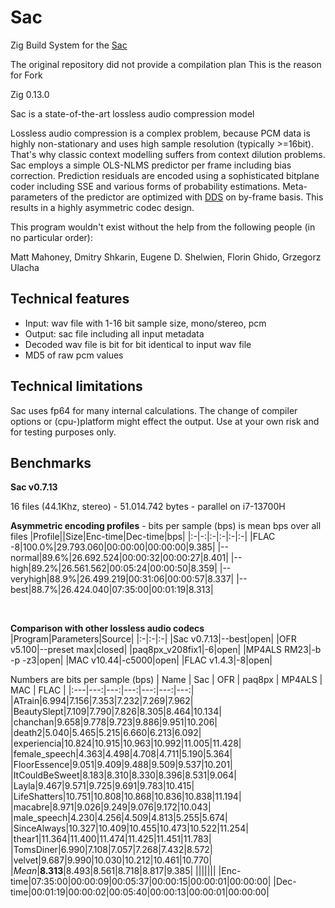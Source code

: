 # Sac

Zig Build System for the [Sac](https://github.com/slmdev/sac)

The original repository did not provide a compilation plan This is the reason for Fork

Zig 0.13.0

Sac is a state-of-the-art lossless audio compression model

Lossless audio compression is a complex problem, because PCM data is highly non-stationary and uses high sample resolution (typically >=16bit). That's why classic context modelling suffers from context dilution problems. Sac employs a simple OLS-NLMS predictor per frame including bias correction. Prediction residuals are encoded using a sophisticated bitplane coder including SSE and various forms of probability estimations. Meta-parameters of the predictor are optimized with [DDS](https://agupubs.onlinelibrary.wiley.com/doi/10.1029/2005WR004723) on by-frame basis. This results in a highly asymmetric codec design. 

This program wouldn't exist without the help from the following people (in no particular order):

Matt Mahoney, Dmitry Shkarin, Eugene D. Shelwien, Florin Ghido, Grzegorz Ulacha

## Technical features
* Input: wav file with 1-16 bit sample size, mono/stereo, pcm
* Output: sac file including all input metadata
* Decoded wav file is bit for bit identical to input wav file
* MD5 of raw pcm values

## Technical limitations
Sac uses fp64 for many internal calculations. The change of compiler options or (cpu-)platform might effect the output. Use at your own risk and for testing purposes only.
 
## Benchmarks
**Sac v0.7.13**

16 files (44.1Khz, stereo) - 51.014.742 bytes - parallel on i7-13700H

**Asymmetric encoding profiles** - bits per sample (bps) is mean bps over all files
|Profile||Size|Enc-time|Dec-time|bps|
|:-|-:|:-|:-|:-|:-|
|FLAC -8|100.0%|29.793.060|00:00:00|00:00:00|9.385|
|--normal|89.6%|26.692.524|00:00:32|00:00:27|8.401|
|--high|89.2%|26.561.562|00:05:24|00:00:50|8.359|
|--veryhigh|88.9%|26.499.219|00:31:06|00:00:57|8.337|
|--best|88.7%|26.424.040|07:35:00|00:01:19|8.313|

&nbsp;

**Comparison with other lossless audio codecs**
|Program|Parameters|Source|
|:-|:-|:-|
|Sac v0.7.13|--best|open|
|OFR v5.100|--preset max|closed|
|paq8px_v208fix1|-6|open|
|MP4ALS RM23|-b -p -z3|open|
|MAC v10.44|-c5000|open|
|FLAC v1.4.3|-8|open|

Numbers are bits per sample (bps)
| Name  | Sac | OFR | paq8px | MP4ALS | MAC | FLAC |
|:---|---:|---:|---:|---:|---:|---:|
|ATrain|6.994|7.156|7.353|7.232|7.269|7.962|
|BeautySlept|7.109|7.790|7.826|8.305|8.464|10.134|
|chanchan|9.658|9.778|9.723|9.886|9.951|10.206|
|death2|5.040|5.465|5.215|6.660|6.213|6.092|
|experiencia|10.824|10.915|10.963|10.992|11.005|11.428|
|female_speech|4.363|4.498|4.708|4.711|5.190|5.364|
|FloorEssence|9.051|9.409|9.488|9.509|9.537|10.201|
|ItCouldBeSweet|8.183|8.310|8.330|8.396|8.531|9.064|
|Layla|9.467|9.571|9.725|9.691|9.783|10.415|
|LifeShatters|10.751|10.808|10.868|10.836|10.838|11.194|
|macabre|8.971|9.026|9.249|9.076|9.172|10.043|
|male_speech|4.230|4.256|4.509|4.813|5.255|5.674|
|SinceAlways|10.327|10.409|10.455|10.473|10.522|11.254|
|thear1|11.364|11.400|11.474|11.425|11.451|11.783|
|TomsDiner|6.990|7.108|7.057|7.268|7.432|8.572|
|velvet|9.687|9.990|10.030|10.212|10.461|10.770|
|*Mean*|**8.313**|8.493|8.561|8.718|8.817|9.385|
|||||||
|Enc-time|07:35:00|00:00:09|00:05:37|00:00:15|00:00:01|00:00:00|
|Dec-time|00:01:19|00:00:02|00:05:40|00:00:13|00:00:01|00:00:00|

